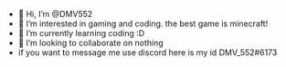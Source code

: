 - 👋 Hi, I’m @DMV552
- 👀 I’m interested in gaming and coding. the best game is minecraft!
- 🌱 I’m currently learning coding :D
- 💞️ I’m looking to collaborate on nothing
- if you want to message me use discord here is my id DMV_552#6173
